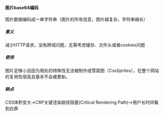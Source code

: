 #### 图片base64编码

图片数据编码成一串字符串（图片的所有信息，图片越复杂，字符串越长）
##### 意义
减少HTTP请求，没有跨域问题，无需考虑缓存、文件头或者cookies问题  
##### 使用
图片足够小且因为用处的特殊性无法被制作成雪碧图（CssSprites），在整个网站的复用性很高且基本不会被更新。
##### 缺点
 CSS体积变大→CRP关键渲染路径阻塞(Critical Rendering Path)→用户长时间看到白屏